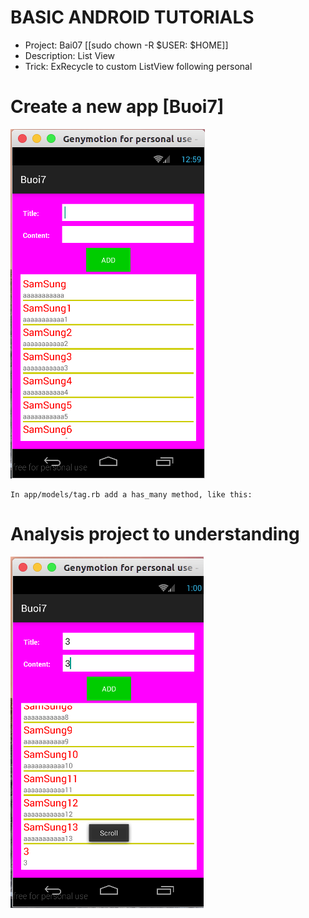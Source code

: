 # BASIC ANDROID TUTORIALS
- Project: Bai07 [[sudo chown -R $USER: $HOME]]
- Description: List View
- Trick: ExRecycle to custom ListView following personal
# Create a new app [Buoi7]
![alt tag](https://github.com/danisluis6/Lecture/blob/master/07/1.png)

    In app/models/tag.rb add a has_many method, like this: 

# Analysis  project to understanding
![alt tag](https://github.com/danisluis6/Lecture/blob/master/07/2.png)

